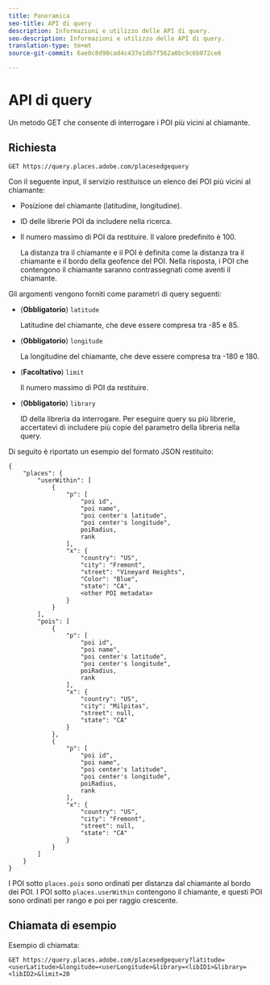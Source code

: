 ```yaml
---
title: Panoramica
seo-title: API di query
description: Informazioni e utilizzo delle API di query.
seo-description: Informazioni e utilizzo delle API di query.
translation-type: tm+mt
source-git-commit: 6ae0c8d90cad4c437e1db7f562a0bc9c6b072ce6

---
```




# API di query

Un metodo GET che consente di interrogare i POI più vicini al chiamante.

## Richiesta

```text
GET https://query.places.adobe.com/placesedgequery
```

Con il seguente input, il servizio restituisce un elenco dei POI più vicini al chiamante:

* Posizione del chiamante \(latitudine, longitudine\).
* ID delle librerie POI da includere nella ricerca.
* Il numero massimo di POI da restituire.  Il valore predefinito è 100.

   La distanza tra il chiamante e il POI è definita come la distanza tra il chiamante e il bordo della geofence del POI. Nella risposta, i POI che contengono il chiamante saranno contrassegnati come aventi il chiamante.

Gli argomenti vengono forniti come parametri di query seguenti:

* (**Obbligatorio**) `latitude`

   Latitudine del chiamante, che deve essere compresa tra -85 e 85.
* (**Obbligatorio**) `longitude`

   La longitudine del chiamante, che deve essere compresa tra -180 e 180.

* (**Facoltativo**) `limit`

   Il numero massimo di POI da restituire.

* (**Obbligatorio**) `library`

   ID della libreria da interrogare. Per eseguire query su più librerie, accertatevi di includere più copie del parametro della libreria nella query.

Di seguito è riportato un esempio del formato JSON restituito:

```markup
{
    "places": {
        "userWithin": [
            {
                "p": [
                    "poi id",
                    "poi name",
                    "poi center's latitude",
                    "poi center's longitude",
                    poiRadius,
                    rank
                ],
                "x": {
                    "country": "US",
                    "city": "Fremont",
                    "street": "Vineyard Heights",
                    "Color": "Blue",
                    "state": "CA",
                    <other POI metadata>
                }
            }
        ],
        "pois": [
            {
                "p": [
                    "poi id",
                    "poi name",
                    "poi center's latitude",
                    "poi center's longitude",
                    poiRadius,
                    rank
                ],
                "x": {
                    "country": "US",
                    "city": "Milpitas",
                    "street": null,
                    "state": "CA"
                }
            },
            {
                "p": [
                    "poi id",
                    "poi name",
                    "poi center's latitude",
                    "poi center's longitude",
                    poiRadius,
                    rank
                ],
                "x": {
                    "country": "US",
                    "city": "Fremont",
                    "street": null,
                    "state": "CA"
                }
            }
        ]
    }
}
```

I POI sotto `places.pois` sono ordinati per distanza dal chiamante al bordo dei POI. I POI sotto `places.userWithin` contengono il chiamante, e questi POI sono ordinati per rango e poi per raggio crescente.

## Chiamata di esempio

Esempio di chiamata:

```text
GET https://query.places.adobe.com/placesedgequery?latitude=<userLatitude>&longitude=<userLongitude>&library=<libID1>&library=<libID2>&limit=20
```

